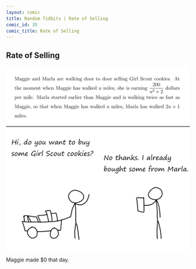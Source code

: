 ```yaml
---
layout: comic
title: Random Tidbits | Rate of Selling
comic_id: 35
comic_title: Rate of Selling
---
```


## Rate of Selling

<img id="img35" class="img-fluid" src="/assets/images/35.png">

Maggie made $0 that day.
